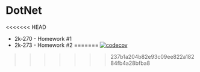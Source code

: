# DotNet
<<<<<<< HEAD
- 2k-270 - Homework #1
- 2k-273 - Homework #2
=======
[![codecov](https://codecov.io/gh/sssMac/DotNet/branch/2k-308/graph/badge.svg?token=7KHJYFSUMW)](https://codecov.io/gh/sssMac/DotNet)

>>>>>>> 237b1a204b82e93c09ee822a18284fb4a28bfba8
